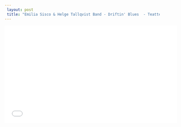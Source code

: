 ```yaml
---
 layout: post 
 title: "Emilia Sisco & Helge Tallqvist Band - Driftin' Blues  - Teatteri Rio, Oulu 2018 - YouTube"
---
```


<iframe width="560" height="315" src="//www.youtube.com/embed/cGRkSxeZXLU" frameborder="0" allowfullscreen></iframe>